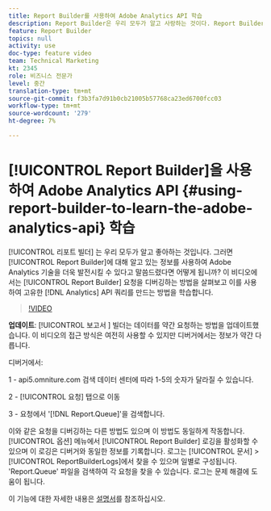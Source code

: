 ```yaml
---
title: Report Builder를 사용하여 Adobe Analytics API 학습
description: Report Builder은 우리 모두가 알고 사랑하는 것이다. Report Builder에 대해 알고 있는 정보를 사용하여 Adobe Analytics 기술을 한 단계 발전시킬 수 있다고 말씀드렸다면 어떻게 됩니까? 이 비디오에서는 디버그 Report Builder 요청을 가져와 이를 사용하여 자체 Analytics API 쿼리를 만드는 방법을 알아봅니다.
feature: Report Builder
topics: null
activity: use
doc-type: feature video
team: Technical Marketing
kt: 2345
role: 비즈니스 전문가
level: 중간
translation-type: tm+mt
source-git-commit: f3b3fa7d91b0cb21005b57768ca23ed6700fcc03
workflow-type: tm+mt
source-wordcount: '279'
ht-degree: 7%

---
```



# [!UICONTROL Report Builder]을 사용하여 Adobe Analytics API {#using-report-builder-to-learn-the-adobe-analytics-api} 학습

[!UICONTROL 리포트 빌더] 는 우리 모두가 알고 좋아하는 것입니다. 그러면 [!UICONTROL Report Builder]에 대해 알고 있는 정보를 사용하여 Adobe Analytics 기술을 더욱 발전시킬 수 있다고 말씀드렸다면 어떻게 됩니까? 이 비디오에서는 [!UICONTROL Report Builder] 요청을 디버깅하는 방법을 살펴보고 이를 사용하여 고유한 [!DNL Analytics] API 쿼리를 만드는 방법을 학습합니다.

>[!VIDEO](https://video.tv.adobe.com/v/25442/?quality=12)

**업데이트**: [!UICONTROL 보고서 ] 빌더는 데이터를 약간 요청하는 방법을 업데이트했습니다. 이 비디오의 접근 방식은 여전히 사용할 수 있지만 디버거에서는 정보가 약간 다릅니다.

디버거에서:

1 - api5.omniture.com 검색 데이터 센터에 따라 1-5의 숫자가 달라질 수 있습니다.

2 - [!UICONTROL 요청] 탭으로 이동

3 - 요청에서 &#39;[!DNL Report.Queue]&#39;을 검색합니다.

이와 같은 요청을 디버깅하는 다른 방법도 있으며 이 방법도 동일하게 작동합니다. [!UICONTROL 옵션] 메뉴에서 [!UICONTROL Report Builder] 로깅을 활성화할 수 있으며 이 로깅은 디버거와 동일한 정보를 기록합니다. 로그는 [!UICONTROL 문서] > [!UICONTROL ReportBuilderLogs]에서 찾을 수 있으며 일별로 구성됩니다. &#39;Report.Queue&#39; 파일을 검색하여 각 요청을 찾을 수 있습니다. 로그는 문제 해결에 도움이 됩니다.

이 기능에 대한 자세한 내용은 [설명서](https://www.adobe.io/)를 참조하십시오.
